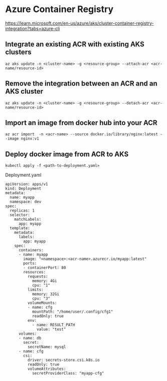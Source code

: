 # Azure Container Registry
https://learn.microsoft.com/en-us/azure/aks/cluster-container-registry-integration?tabs=azure-cli

## Integrate an existing ACR with existing AKS clusters
```
az aks update -n <cluster-name> -g <resource-group> --attach-acr <acr-name/resource-id>
```

## Remove the integration between an ACR and an AKS cluster
```
az aks update -n <cluster-name> -g <resource-group> --detach-acr <acr-name/resource-id>
```

## Import an image from docker hub into your ACR
```
az acr import  -n <acr-name> --source docker.io/library/nginx:latest --image nginx:v1
```

## Deploy docker image from ACR to AKS
```
kubectl apply -f <path-to-deployment.yaml>
```

Deployment.yaml
```
apiVersion: apps/v1
kind: Deployment
metadata:
  name: myapp
  namespace: dev
spec:
  replicas: 1
  selector:
    matchLabels:
      app: myapp
  template:
    metadata:
      labels:
        app: myapp
    spec:
      containers:
      - name: myapp
        image: "<namespace>:<acr-name>.azurecr.io/myapp:latest"
        ports:
        - containerPort: 80
        resources:
          requests:
            memory: 4Gi
            cpu: "1"
          limits:
            memory: 32Gi
            cpu: "3" 
          volumeMounts:
          - name: cfg
            mountPath: "/home/user/.config/cfg1"
            readOnly: true 
          env:
            - name: RESULT_PATH
              value: "test"   
      volumes:
      - name: db
        secret:
          secretName: mysql
      - name: cfg
        csi:
          driver: secrets-store.csi.k8s.io
          readOnly: true
          volumeAttributes:
            secretProviderClass: "myapp-cfg"              
```
